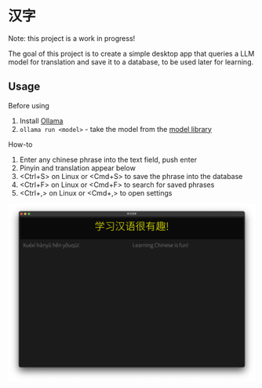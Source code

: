 # 汉字

Note: this project is a work in progress!

The goal of this project is to create a simple desktop app that queries a LLM model for translation and save it to a database, to be used later for learning.

## Usage

Before using
1. Install [Ollama](https://ollama.com/)
2. `ollama run <model>` - take the model from the [model library](https://ollama.com/library)

How-to
1. Enter any chinese phrase into the text field, push enter
2. Pinyin and translation appear below
3. <Ctrl+S> on Linux or <Cmd+S> to save the phrase into the database
4. <Ctrl+F> on Linux or <Cmd+F> to search for saved phrases
5. <Ctrl+,> on Linux or <Cmd+,> to open settings

![image](hanzi.png)